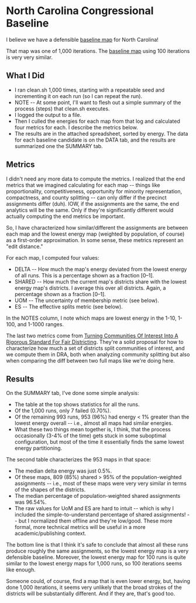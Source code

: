 # North Carolina Congressional Baseline

I believe we have a defensible [baseline map](https://davesredistricting.org/join/a7ac927b-2dfc-4e79-b954-b9c43b7fe12f) for North Carolina!

That map was one of 1,000 iterations. The [baseline map](https://davesredistricting.org/join/48ea8e69-e6b8-4ddf-89f1-bcc65254ff00) using 100 iterations is very very similar.

## What I Did

- I ran clean.sh 1,000 times, starting with a repeatable seed and incrementing it on each run (so I can repeat the run).
- NOTE -- At some point, I'll want to flesh out a simple summary of the process (steps) that clean.sh executes.
- I logged the output to a file.
- Then I culled the energies for each map from that log and calculated four metrics for each. I describe the metrics below.
- The results are in the attached spreadsheet, sorted by energy. The data for each baseline candidate is on the DATA tab, and the results are summarized one the SUMMARY tab.

## Metrics

I didn't need any more data to compute the metrics. I realized that the end metrics that we imagined calculating for each map -- things like proportionality, competitiveness, opportunity for minority representation, compactness, and county splitting -- can only differ if the precinct assignments differ (duh). IOW, if the assignments are the same, the end analytics will be the same. Only if they're significantly different would actually computing the end metrics be important.

So, I have characterized how similar/different the assignments are between each map and the lowest energy map (weighted by population, of course) as a first-order approximation. In some sense, these metrics represent an "edit distance."

For each map, I computed four values:

- DELTA -- How much the map's energy deviated from the lowest energy of all runs. This is a percentage shown as a fraction [0–1].
- SHARED -- How much the current map's districts share with the lowest energy map's districts. I average this over all districts. Again, a percentage shown as a fraction [0–1].
- UOM -- The uncertainty of membership metric (see below).
- ES -- The effective splits metric (see below).

In the NOTES column, I note which maps are lowest energy in the 1-10, 1-100, and 1-1000 ranges.

The last two metrics come from [Turning Communities Of Interest Into A Rigorous Standard For Fair Districting](https://papers.ssrn.com/sol3/papers.cfm?abstract_id=3828800). They're a solid proposal for how to characterize how much a set of districts split communities of interest, and we compute them in DRA, both when analyzing community splitting but also when comparing the diff between two full maps like we're doing here.

## Results

On the SUMMARY tab, I've done some simple analysis:

- The table at the top shows statistics for all the runs.
- Of the 1,000 runs, only 7 failed (0.70%).
- Of the remaining 993 runs, 953 (96%) had energy < 1% greater than the lowest energy overall -- i.e., almost all maps had similar energies. 
- What these two things mean together is, I think, that the process occasionally (3-4% of the time) gets stuck in some suboptimal configuration, but most of the time it essentially finds the same lowest energy partitioning.

The second table characterizes the 953 maps in that space:

- The median delta energy was just 0.5%.
- Of these maps, 809 (85%) shared > 95% of the population-weighted assignments -- i.e., most of these maps were very very similar  in terms of the shapes of the districts. 
- The median percentage of population-weighted shared assignments was 96.54%.
- The raw values for UoM and ES are hard to intuit -- which is why I included the simple-to-understand percentage of shared assignments! -- but I normalized them offline and they're low/good. These more formal, more technical metrics will be useful in a more academic/publishing context.

The bottom line is that I think it's safe to conclude that almost all these runs produce roughly the same assignments, so the lowest energy map is a very defensible baseline. Moreover, the lowest energy map for 100 runs is quite similar to the lowest energy maps for 1,000 runs, so 100 iterations seems like enough. 

Someone could, of course, find a map that is even lower energy, but, having done 1,000 iterations, it seems very unlikely that the broad strokes of the districts will be substantially different. And if they are, that's good too.